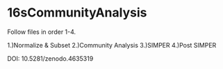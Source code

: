 # 16sCommunityAnalysis
Follow files in order 1-4.

1.)Normalize & Subset
2.)Community Analysis
3.)SIMPER
4.)Post SIMPER


DOI: 10.5281/zenodo.4635319
